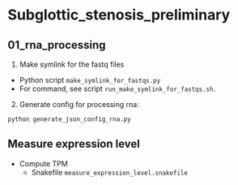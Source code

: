 # Subglottic_stenosis_preliminary

## 01_rna_processing
1. Make symlink for the fastq files
- Python script `make_symlink_for_fastqs.py`
- For command, see script `run_make_symlink_for_fastqs.sh`. 
2. Generate config for processing rna:
  ```
  python generate_json_config_rna.py
  ```

## Measure expression level
- Compute TPM
  + Snakefile `measure_expression_level.snakefile`

